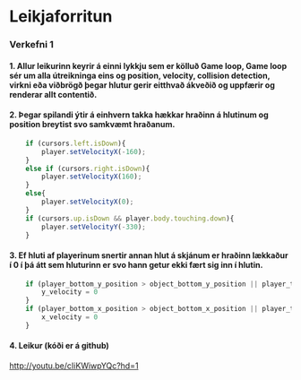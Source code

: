 # Leikjaforritun

### Verkefni 1

#### 1. Allur leikurinn keyrir á einni lykkju sem er kölluð Game loop, Game loop sér um alla útreikninga eins og position, velocity, collision detection, virkni eða viðbrögð þegar hlutur gerir eitthvað ákveðið og uppfærir og renderar allt contentið.

#### 2. Þegar spilandi ýtir á einhvern takka hækkar hraðinn á hlutinum og position breytist svo samkvæmt hraðanum.
```javascript
    if (cursors.left.isDown){
        player.setVelocityX(-160);
    }
    else if (cursors.right.isDown){
        player.setVelocityX(160);
    }
    else{
        player.setVelocityX(0);
    }
    if (cursors.up.isDown && player.body.touching.down){
        player.setVelocityY(-330);
    }
```

#### 3. Ef hluti af playerinum snertir annan hlut á skjánum er hraðinn lækkaður í 0 í þá átt sem hluturinn er svo hann getur ekki fært sig inn í hlutin.
```javascript
    if (player_bottom_y_position > object_bottom_y_position || player_top_y_position < object_top_y_position){
        y_velocity = 0
    }
    if (player_bottom_x_position > object_bottom_x_position || player_top_x_position < object_top_x_position){
        x_velocity = 0
    }
```
#### 4. Leikur (kóði er á github)
http://youtu.be/cIiKWiwpYQc?hd=1
